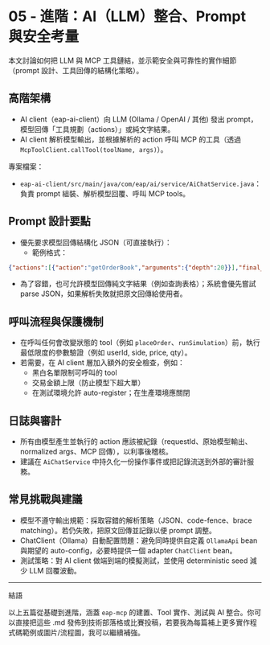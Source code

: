 # 05 - 進階：AI（LLM）整合、Prompt 與安全考量

本文討論如何把 LLM 與 MCP 工具鏈結，並示範安全與可靠性的實作細節（prompt 設計、工具回傳的結構化策略）。

## 高階架構

- AI client（eap-ai-client）向 LLM (Ollama / OpenAI / 其他) 發出 prompt，模型回傳「工具規劃（actions）」或純文字結果。
- AI client 解析模型輸出，並根據解析的 action 呼叫 MCP 的工具（透過 `McpToolClient.callTool(toolName, args)`）。

專案檔案：
- `eap-ai-client/src/main/java/com/eap/ai/service/AiChatService.java`：負責 prompt 組裝、解析模型回覆、呼叫 MCP tools。

## Prompt 設計要點

- 優先要求模型回傳結構化 JSON（可直接執行）：
  - 範例格式：

```json
{"actions":[{"action":"getOrderBook","arguments":{"depth":20}}],"final_answer":""}
```

- 為了容錯，也可允許模型回傳純文字結果（例如查詢表格）；系統會優先嘗試 parse JSON，如果解析失敗就把原文回傳給使用者。

## 呼叫流程與保護機制

- 在呼叫任何會改變狀態的 tool（例如 `placeOrder`、`runSimulation`）前，執行最低限度的參數驗證（例如 userId, side, price, qty）。
- 若需要，在 AI client 層加入額外的安全檢查，例如：
  - 黑白名單限制可呼叫的 tool
  - 交易金額上限（防止模型下超大單）
  - 在測試環境允許 auto-register；在生產環境應關閉

## 日誌與審計

- 所有由模型產生並執行的 action 應該被紀錄（requestId、原始模型輸出、normalized args、MCP 回傳），以利事後稽核。
- 建議在 `AiChatService` 中持久化一份操作事件或把記錄流送到外部的審計服務。

## 常見挑戰與建議

- 模型不遵守輸出規範：採取容錯的解析策略（JSON、code-fence、brace matching）。若仍失敗，把原文回傳並記錄以便 prompt 調整。
- ChatClient（Ollama）自動配置問題：避免同時提供自定義 `OllamaApi` bean 與期望的 auto-config，必要時提供一個 adapter `ChatClient` bean。
- 測試策略：對 AI client 做端到端的模擬測試，並使用 deterministic seed 減少 LLM 回覆波動。

---

結語

以上五篇從基礎到進階，涵蓋 `eap-mcp` 的建置、Tool 實作、測試與 AI 整合。你可以直接把這些 .md 發佈到技術部落格或比賽投稿，若要我為每篇補上更多實作程式碼範例或圖片/流程圖，我可以繼續補強。  